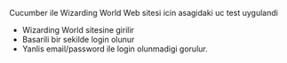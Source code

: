 Cucumber ile Wizarding World Web sitesi icin asagidaki uc test uygulandi 
- Wizarding World sitesine girilir
- Basarili bir sekilde login olunur
- Yanlis email/password ile login olunmadigi gorulur. 